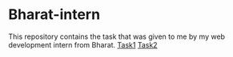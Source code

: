 # Bharat-intern
This repository contains the task that was given to me by my web development intern from Bharat. 
[Task1](https://github.com/Vishnupriyan459/Bharat-intern/tree/main/Task%201)
[Task2](https://github.com/Vishnupriyan459/Bharat-intern/tree/main/Task2)

